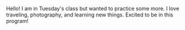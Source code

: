 Hello! I am in Tuesday's class but wanted to practice some more. I love traveling, photography, and learning new things. Excited to be in this program!